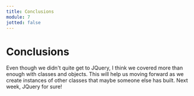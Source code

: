 ```yaml
---
title: Conclusions
module: 7
jotted: false
---
```


# Conclusions

Even though we didn't quite get to JQuery, I think we covered more than enough with classes and objects.  This will help us moving forward as we create instances of other classes that maybe someone else has built.  Next week, JQuery for sure!
